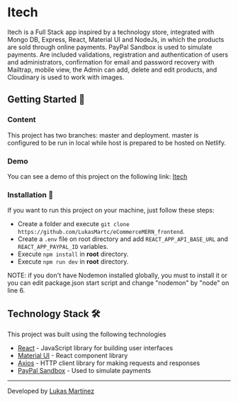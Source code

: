 # Itech

Itech is a Full Stack app inspired by a technology store, integrated with Mongo DB, Express, React, Material UI and NodeJs, in which the products are sold through online payments. PayPal Sandbox is used to simulate payments. Are included validations, registration and authentication of users and administrators, confirmation for email and password recovery with Mailtrap, mobile view, the Admin can add, delete and edit products, and Cloudinary is used to work with images.

## Getting Started 🚀

### Content

This project has two branches: master and deployment. master is configured to be run in local while host is prepared to be hosted on Netlify.

### Demo

You can see a demo of this project on the following link: [Itech](https://relaxed-praline-db38a0.netlify.app/)

### Installation 🔧

If you want to run this project on your machine, just follow these steps:

- Create a folder and execute `git clone https://github.com/LukasMartc/eCommerceMERN_frontend`.
- Create a `.env` file on root directory and add `REACT_APP_API_BASE_URL` and `REACT_APP_PAYPAL_ID` variables.
- Execute `npm install` in **root** directory.
- Execute `npm run dev` in **root** directory.

NOTE: if you don't have Nodemon installed globally, you must to install it or you can edit package.json start script and change "nodemon" by "node" on line 6.

## Technology Stack 🛠️

This project was built using the following technologies

- [React](https://reactjs.org/) - JavaScript library for building user interfaces
- [Material UI](https://mui.com/) - React component library
- [Axios](https://axios-http.com/docs/intro) - HTTP client library for making requests and responses
- [PayPal Sandbox](https://developer.paypal.com/home) - Used to simulate payments

---

Developed by [Lukas Martínez](https://github.com/LukasMartc)
